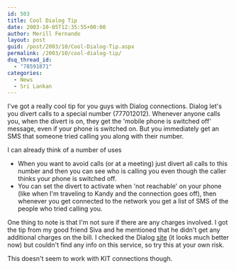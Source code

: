 ```yaml
---
id: 503
title: Cool Dialog Tip
date: 2003-10-05T12:35:55+00:00
author: Merill Fernando
layout: post
guid: /post/2003/10/Cool-Dialog-Tip.aspx
permalink: /2003/10/cool-dialog-tip/
dsq_thread_id:
  - "78591871"
categories:
  - News
  - Sri Lankan
---
```

<body xmlns="http://www.w3.org/1999/xhtml">
    <p>
        I've got a really&#160;cool tip for you guys with Dialog connections. Dialog let's
        you divert calls to a special number (777012012). Whenever&#160;anyone calls you,
        when the divert is on, they get the 'mobile phone is switched off' message, even if
        your phone is&#160;switched on. But&#160;you immediately get an SMS&#160;that&#160;someone
        tried&#160;calling you along with their number.&#160; 
    </p>
    <p>
        I can already think of a number of uses 
    </p>
    <ul>
        <li>
            When you want to avoid calls (or at a meeting) just divert all calls to this number
            and then you can see who is calling you even though the caller thinks your phone is
            switched off. 
        </li>
        <li>
            You can set the divert to activate when 'not reachable' on your phone (like when I'm
            traveling to Kandy and the connection goes off), then whenever you get connected to
            the network you get a list of SMS of the people who tried calling you. 
        </li>
    </ul>
    <p>
        One thing to note is that I'm not sure if there are any charges involved. I got the
        tip from my good friend Siva and he mentioned that he didn't get any additional charges
        on the bill. I checked the Dialog <a href="http://www.dialog.lk">site</a> (it looks
        much better now) but couldn't find any info on this service, so try this at your own
        risk. 
    </p>
    <p>
        This doesn't seem to work with KIT connections though. 
    </p>
</body>